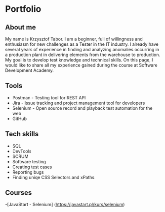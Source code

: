 # Portfolio
## About me
My name is Krzysztof Tabor. I am a beginner, full of willingness and enthusiasm for new challenges as a Tester in the IT industry. I already have several years of experience in finding and analyzing anomalies occurring in a production plant in delivering elements from the warehouse to production. My goal is to develop test knowledge and technical skills. On this page, I would like to share all my experience gained during the course at Software Development Academy.
## Tools
  - Postman - Testing tool for REST API
  - Jira - Issue tracking and project management tool for developers
  - Selenium - Open source record and playback test automation for the web
  - GitHub
 ## Tech skills
  - SQL
  - DevTools
  - SCRUM
  - Software testing
  - Creating test cases
  - Reporting bugs
  - Finding uniqe CSS Selectors and xPaths
 ## Courses
  -[JavaStart - Selenium] (https://javastart.pl/kurs/selenium)
